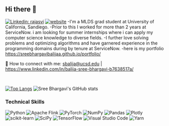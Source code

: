 <!-- ![banner](https://user-images.githubusercontent.com/29784113/161899740-b98b5792-3270-4869-9dd5-8e968ecf3fe4.png) -->
<!-- <br> -->
## Hi there 👋
[![Linkedin: rajasvi](https://img.shields.io/badge/-rajasvi-blue?style=flat-square&logo=Linkedin&logoColor=white&link=https://www.linkedin.com/in/rajasvi/)](https://www.linkedin.com/in/balija-sree-bhargavi-b7638517a/)
[![website](https://img.shields.io/badge/Website-46a2f1.svg?&style=flat-square&logo=Google-Chrome&logoColor=white&link=https://rajasvi.github.io/)](https://rajasvi.github.io/)
-I'm a MLDS grad student at University of California, Sandiego. 
-Prior to this I worked for more than 2 years at ServiceNow. i am looking for summer internships where i can apply my computer science knowledge to diverse fields.
-I further love solving problems and optimizing algorithms and have garnered experience in the programming domains during by tenure at ServiceNow.
-here is my portfolio https://sreebhargavibalijaa.github.io/portfolio/

🤝 How to connect with me: sbalija@ucsd.edu | https://www.linkedin.com/in/balija-sree-bhargavi-b7638517a/

<br>

[![Top Langs](https://github-readme-stats.vercel.app/api/top-langs/?username=rajasvi&layout=compact&theme=dark&hide_border=True)]([https://github.com/rajasvi](https://github.com/Sreebhargavibalijaa))
![Sree Bhargavi's GitHub stats](https://github-readme-stats.vercel.app/api?username=sreebhargavibalijaa&show_icons=true&theme=dark&hide_border=True&layout=compact&hide_title=False)

### Technical Skills
![Python](https://img.shields.io/badge/python-3670A0?style=for-the-badge&logo=python&logoColor=ffdd54)
![Apache Flink](https://img.shields.io/badge/Apache%20Flink-E6526F?style=for-the-badge&logo=Apache%20Flink&logoColor=white)
![PyTorch](https://img.shields.io/badge/PyTorch-%23EE4C2C.svg?style=for-the-badge&logo=PyTorch&logoColor=white)
![NumPy](https://img.shields.io/badge/numpy-%23013243.svg?style=for-the-badge&logo=numpy&logoColor=white)
![Pandas](https://img.shields.io/badge/pandas-%23150458.svg?style=for-the-badge&logo=pandas&logoColor=white)
![Plotly](https://img.shields.io/badge/Plotly-%233F4F75.svg?style=for-the-badge&logo=plotly&logoColor=white)
![scikit-learn](https://img.shields.io/badge/scikit--learn-%23F7931E.svg?style=for-the-badge&logo=scikit-learn&logoColor=white)
![SciPy](https://img.shields.io/badge/SciPy-%230C55A5.svg?style=for-the-badge&logo=scipy&logoColor=%white)
![TensorFlow](https://img.shields.io/badge/TensorFlow-%23FF6F00.svg?style=for-the-badge&logo=TensorFlow&logoColor=white)
![Visual Studio Code](https://img.shields.io/badge/Visual%20Studio%20Code-0078d7.svg?style=for-the-badge&logo=visual-studio-code&logoColor=white)
![Yarn](https://img.shields.io/badge/yarn-%232C8EBB.svg?style=for-the-badge&logo=yarn&logoColor=white)
